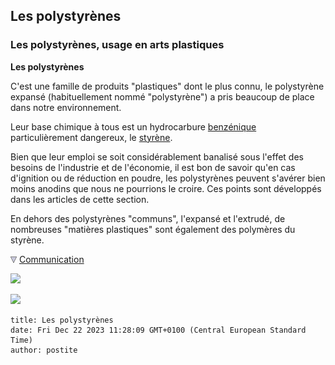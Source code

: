 ## Les polystyrènes
### Les polystyrènes, usage en arts plastiques
 **Les polystyrènes**

C'est une famille de produits "plastiques" dont le plus connu, le polystyrène expansé (habituellement nommé "polystyrène") a pris beaucoup de place dans notre environnement.

Leur base chimique à tous est un hydrocarbure [benzénique](benzeneetbenjoin.html) particulièrement dangereux, le [styrène](styrene.html).

Bien que leur emploi se soit considérablement banalisé sous l'effet des besoins de l'industrie et de l'économie, il est bon de savoir qu'en cas d'ignition ou de réduction en poudre, les polystyrènes peuvent s'avérer bien moins anodins que nous ne pourrions le croire. Ces points sont développés dans les articles de cette section.

En dehors des polystyrènes "communs", l'expansé et l'extrudé, de nombreuses "matières plastiques" sont également des polymères du styrène.



![](images/flechebas.gif) [Communication](http://www.artrealite.com/annonceurs.htm) 

[![](https://cbonvin.fr/sites/regie.artrealite.com/visuels/campagne1.png)](index-2.html#20131014)

![](https://cbonvin.fr/sites/regie.artrealite.com/visuels/campagne2.png)
```
title: Les polystyrènes
date: Fri Dec 22 2023 11:28:09 GMT+0100 (Central European Standard Time)
author: postite
```
